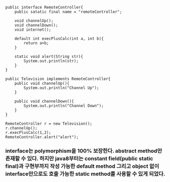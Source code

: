 ```
public interface RemoteController{
    public satatic final name = "remoteController";
    
    void channelUp();
    void channelDown();
    void internet();
    
    default int execPlusCalc(int a, int b){
        return a+b;
    }
    
    static void alert(String str){
        System.out.println(str);
    }
}

public Television implements RemoteController{
    public void channelUp(){
        System.out.println("Channel Up");
    }
    
    public void channelDown(){
        System.out.println("Channel Down");
    }
}

RemoteController r = new Television();
r.channelUp();
r.execPlusCalc(1,2);
RemoteController.alert("alert");
```

### interface는 polymorphism을 100% 보장한다. abstract method만 존재할 수 있다. 하지만 java8부터는 constant field(public static final)과 구현부까지 작성 가능한 default method 그리고 object 없이 interface만으로도 호출 가능한 static method를 사용할 수 있게 되었다.
